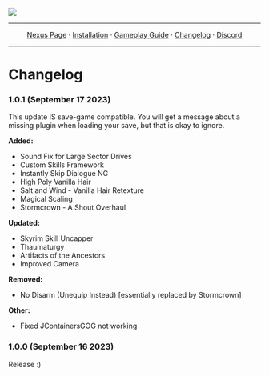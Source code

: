 <a href="https://www.nexusmods.com/skyrimspecialedition/mods/100704"><img src="https://staticdelivery.nexusmods.com/mods/1704/images/100704/100704-1694827736-950063437.png" target="_blank"></a>

---

<p align="center">
  <a href="https://www.nexusmods.com/skyrimspecialedition/mods/100704">Nexus Page</a> ·
  <a href="README.md">Installation</a> ·
  <a href="GAMEPLAY.md">Gameplay Guide</a> ·
  <a href="CHANGELOG.md">Changelog</a> ·
  <a href="https://discord.gg/VXvZWsxzEG">Discord</a>
</p>

---

# Changelog
### 1.0.1 (September 17 2023)
This update IS save-game compatible. You will get a message about a missing plugin when loading your save, but that is okay to ignore.

**Added:**
- Sound Fix for Large Sector Drives
- Custom Skills Framework
- Instantly Skip Dialogue NG
- High Poly Vanilla Hair
- Salt and Wind - Vanilla Hair Retexture
- Magical Scaling
- Stormcrown - A Shout Overhaul

**Updated:**
- Skyrim Skill Uncapper
- Thaumaturgy 
- Artifacts of the Ancestors
- Improved Camera

**Removed:**
- No Disarm (Unequip Instead) [essentially replaced by Stormcrown]

**Other:**
- Fixed JContainersGOG not working

### 1.0.0 (September 16 2023)
Release :)

